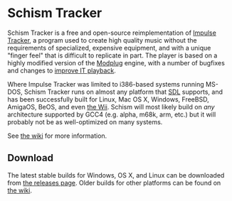 # Schism Tracker

Schism Tracker is a free and open-source reimplementation of [Impulse
Tracker](Impulse%20Tracker), a program used to create high quality music
without the requirements of specialized, expensive equipment, and with a unique
"finger feel" that is difficult to replicate in part. The player is based on a
highly modified version of the [Modplug](https://openmpt.org/legacy_software)
engine, with a number of bugfixes and changes to [improve IT
playback](Player%20abuse%20tests).

Where Impulse Tracker was limited to i386-based systems running MS-DOS, Schism
Tracker runs on almost any platform that [SDL](http://www.libsdl.org/)
supports, and has been successfully built for Linux, Mac OS X, Windows,
FreeBSD, AmigaOS, BeOS, and even [the
Wii](http://www.wiibrew.org/wiki/Schism_Tracker). Schism will most likely build
on *any* architecture supported by GCC4 (e.g. alpha, m68k, arm, etc.) but it
will probably not be as well-optimized on many systems.

See [the wiki](https://github.com/jangler/schismtracker/wiki) for more
information.

## Download

The latest stable builds for Windows, OS X, and Linux can be downloaded from
[the releases page](https://github.com/jangler/schismtracker/releases). Older
builds for other platforms can be found on [the
wiki](https://github.com/jangler/schismtracker/wiki/Schism-Tracker).

